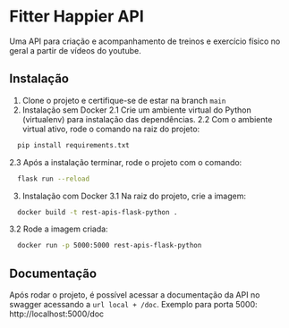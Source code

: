 
# Fitter Happier API

Uma API para criação e acompanhamento de treinos e exercício físico no geral a partir de vídeos do youtube.




## Instalação

1. Clone o projeto e certifique-se de estar na branch `main`
2. Instalação sem Docker
  2.1 Crie um ambiente virtual do Python (virtualenv) para instalação das dependências.
  2.2 Com o ambiente virtual ativo, rode o comando na raiz do projeto: 
```bash
  pip install requirements.txt
```
  2.3 Após a instalação terminar, rode o projeto com o comando:
```bash
  flask run --reload
```

3. Instalação com Docker
  3.1 Na raiz do projeto, crie a imagem:
```bash
  docker build -t rest-apis-flask-python .
```
  3.2 Rode a imagem criada:
```bash
  docker run -p 5000:5000 rest-apis-flask-python
```
    
## Documentação

Após rodar o projeto, é possível acessar a documentação da API no swagger acessando a `url local + /doc`. Exemplo para porta 5000: http://localhost:5000/doc
